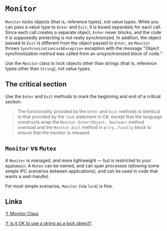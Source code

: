 # `Monitor`

`Monitor` locks objects (that is, reference types), not value types. While you can pass a value type to `Enter` and `Exit`, it is boxed separately for each call. Since each call creates a separate object, `Enter` never blocks, and the code it is supposedly protecting is not really synchronized. In addition, the object passed to `Exit` is different from the object passed to `Enter`, so `Monitor` throws `SynchronizationLockException` exception with the message "Object synchronization method was called from an unsynchronized block of code."

Use the `Monitor` class to lock objects other than strings (that is, reference types other than `String`), not value types.

## The critical section

Use the `Enter` and `Exit` methods to mark the beginning and end of a critical section.

> The functionality provided by the `Enter` and `Exit` methods is identical to that provided by the `lock` statement in C#, except that the language constructs wrap the `Monitor.Enter(Object, Boolean)` method overload and the `Monitor.Exit` method in a `try`…`finally` block to ensure that the monitor is released.

## `Monitor` vs `Mutex`

A `Monitor` is managed, and more lightweight — but is restricted to your `AppDomain`. A `Mutex` can be named, and can span processes (allowing some simple IPC scenarios between applications), and can be used in code that wants a wait-handle).

For most simple scenarios, `Monitor` (via `lock`) is fine.

## Links

[↑ Monitor Class](https://docs.microsoft.com/en-us/dotnet/api/system.threading.monitor)

[↑ Is it OK to use a string as a lock object?](https://stackoverflow.com/questions/12804879/is-it-ok-to-use-a-string-as-a-lock-object).
